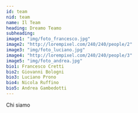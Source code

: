 ```yaml
---
id: team
nid: team
name: Il Team
heading: Dreamo Teamo  
subheading: 
image1: "img/foto_francesco.jpg"
image2: "http://lorempixel.com/240/240/people/2"
image3: "img/foto_luciano.jpg"
image4: "http://lorempixel.com/240/240/people/3"
image5: "img/foto_andrea.jpg"
bio1: Francesco Cretti
bio2: Giovanni Bologni
bio3: Luciano Prono
bio4: Nicola Ruffino
bio5: Andrea Gambedotti
---
```


Chi siamo

<!-- image1: "http://lorempixel.com/240/240/people/1"
image2: "http://lorempixel.com/240/240/people/2"
image3: "http://lorempixel.com/240/240/people/3"
image4: "http://lorempixel.com/240/240/people/4" -->
